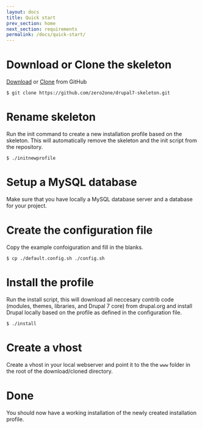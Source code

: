 ```yaml
---
layout: docs
title: Quick start
prev_section: home
next_section: requirements
permalink: /docs/quick-start/
---
```


# Download or Clone the skeleton

[Download](https://github.com/zero2one/drupal7-skeleton/archive/master.zip)
or 
[Clone](https://github.com/zero2one/drupal7-skeleton/tree/master)
from GitHub

	$ git clone https://github.com/zero2one/drupal7-skeleton.git


# Rename skeleton

Run the init command to create a new installation profile based on the skeleton. This will automatically remove the skeleton and the init script from the repository.

	$ ./initnewprofile


# Setup a MySQL database

Make sure that you have locally a MySQL database server and a database for your project.


# Create the configuration file

Copy the example confoiguration and fill in the blanks.

	$ cp ./default.config.sh ./config.sh


# Install the profile

Run the install script, this will download all neccesary contrib code (modules, themes, libraries, and Drupal 7 core) from drupal.org and install Drupal locally based on the profile as defined in the configuration file.

	$ ./install


# Create a vhost

Create a vhost in your local webserver and point it to the the `www` folder in the root of the download/cloned directory.


# Done

You should now have a working installation of the newly created installation profile.